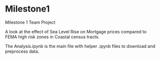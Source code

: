 # Milestone1
Milestone 1 Team Project

A look at the effect of Sea Level Rise on Mortgage prices compared to FEMA high risk zones in Coastal census tracts.

The Analysis.ipynb is the main file with helper .ipynb files to download and preprocess data.
